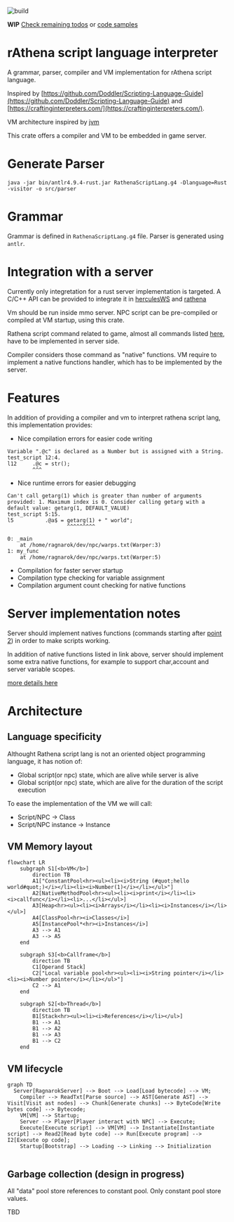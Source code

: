 ![build](https://github.com/nmeylan/rathena-script-lang-interpreter/actions/workflows/rust.yml/badge.svg)

**WIP** [Check remaining todos](https://github.com/nmeylan/rathena-script-lang-interpreter/issues/1) or [code samples](https://github.com/nmeylan/rathena-script-lang-interpreter/tree/master/tests)

# rAthena script language interpreter
A grammar, parser, compiler and VM implementation for rAthena script language.

Inspired by [https://github.com/Doddler/Scripting-Language-Guide](https://github.com/Doddler/Scripting-Language-Guide) and [https://craftinginterpreters.com/](https://craftinginterpreters.com/).

VM architecture inspired by [jvm](https://docs.oracle.com/javase/specs/jvms/se11/html/index.html)

This crate offers a compiler and VM to be embedded in game server.

# Generate Parser
`java -jar bin/antlr4.9.4-rust.jar RathenaScriptLang.g4 -Dlanguage=Rust -visitor -o src/parser`

# Grammar
Grammar is defined in `RathenaScriptLang.g4` file. Parser is generated using `antlr`.

# Integration with a server
Currently only integretation for a rust server implementation is targeted. A C/C++ API can be provided to integrate it in [herculesWS](https://github.com/HerculesWS/Hercules) and [rathena](https://github.com/rathena/rathena)

Vm should be run inside mmo server. NPC script can be pre-compiled or compiled at VM startup, using this crate.

Rathena script command related to game, almost all commands listed [here](https://github.com/rathena/rathena/blob/master/doc/script_commands.txt#L1012), have to be implemented in server side. 

Compiler considers those command as "native" functions. VM require to implement a native functions handler, which has to be implemented by the server.

# Features
In addition of providing a compiler and vm to interpret rathena script lang, this implementation provides:
- Nice compilation errors for easier code writing
```
Variable ".@c" is declared as a Number but is assigned with a String.
test_script 12:4.
l12	    .@c = str();
	    ^^^
```
- Nice runtime errors for easier debugging
```
Can't call getarg(1) which is greater than number of arguments provided: 1. Maximum index is 0. Consider calling getarg with a default value: getarg(1, DEFAULT_VALUE)
test_script 5:15.
l5	        .@a$ = getarg(1) + " world";
	               ^^^^^^^^^

0: _main
	at /home/ragnarok/dev/npc/warps.txt(Warper:3)
1: my_func
	at /home/ragnarok/dev/npc/warps.txt(Warper:5)
```
- Compilation for faster server startup
- Compilation type checking for variable assignment
- Compilation argument count checking for native functions

# Server implementation notes
Server should implement natives functions (commands starting after [point 2](https://github.com/rathena/rathena/blob/master/doc/script_commands.txt#L2344)) in order to make scripts working.

In addition of native functions listed in link above, server should implement some extra native functions, for example to support char,account and server variable scopes.

[more details here]()

# Architecture
## Language specificity
Althought Rathena script lang is not an oriented object programming language, it has notion of:
- Global script(or npc) state, which are alive while server is alive
- Global script(or npc) state, which are alive for the duration of the script execution

To ease the implementation of the VM we will call:
- Script/NPC -> Class
- Script/NPC instance -> Instance

## VM Memory layout
```mermaid
flowchart LR
    subgraph S1[<b>VM</b>]
        direction TB
        A1["ConstantPool<hr><ul><li><i>String (#quot;hello world#quot;)</i></li><li><i>Number(1)</i></li></ul>"]
        A2[NativeMethodPool<hr><ul><li><i>print</i></li><li><i>callfunc</i></li><li>...</li></ul>]
        A3[Heap<hr><ul><li><i>Arrays</i></li><li><i>Instances</i></li></ul>]
        A4[ClassPool<hr><i>Classes</i>]
        A5[InstancePool*<hr><i>Instances</i>]
        A3 --> A1
        A3 --> A5
    end

    subgraph S3[<b>Callframe</b>]
        direction TB
        C1[Operand Stack]
        C2["Local variable pool<hr><ul><li><i>String pointer</i></li><li><i>Number pointer</i></li></ul>"]
        C2 --> A1
    end

    subgraph S2[<b>Thread</b>]
        direction TB
        B1[Stack<hr><ul><li><i>References</i></li></ul>]
        B1 --> A1
        B1 --> A2
        B1 --> A3
        B1 --> C2
    end
```
## VM lifecycle
```mermaid
graph TD
  Server[RagnarokServer] --> Boot --> Load[Load bytecode] --> VM;
    Compiler --> ReadTxt[Parse source] --> AST[Generate AST] --> Visit[Visit ast nodes] --> Chunk[Generate chunks] --> ByteCode[Write bytes code] --> Bytecode;
    VM[VM] --> Startup;
    Server --> Player[Player interact with NPC] --> Execute;
    Execute[Execute script] --> VM[VM] --> Instantiate[Instantiate script] --> Read2[Read byte code] --> Run[Execute program] --> I2[Execute op code];
    Startup[Bootstrap] --> Loading --> Linking --> Initialization
 

```

## Garbage collection (design in progress)
All "data" pool store references to constant pool. Only constant pool store values.

TBD
